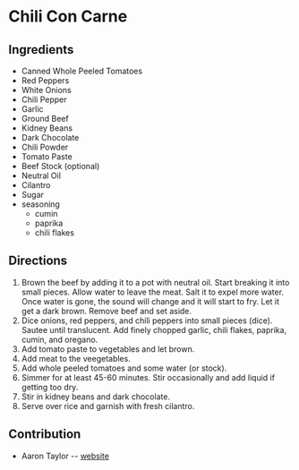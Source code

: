 # Chili Con Carne

## Ingredients

- Canned Whole Peeled Tomatoes
- Red Peppers
- White Onions
- Chili Pepper
- Garlic
- Ground Beef
- Kidney Beans
- Dark Chocolate
- Chili Powder
- Tomato Paste
- Beef Stock (optional)
- Neutral Oil
- Cilantro
- Sugar
- seasoning
	- cumin
	- paprika
	- chili flakes


## Directions

1. Brown the beef by adding it to a pot with neutral oil. Start breaking it into small pieces. Allow water to leave the meat. Salt it to expel more water. Once water is gone, the sound will change and it will start to fry. Let it get a dark brown. Remove beef and set aside.
2. Dice onions, red peppers, and chili peppers into small pieces (dice). Sautee until translucent. Add finely chopped garlic, chili flakes, paprika, cumin, and oregano. 
3. Add tomato paste to vegetables and let brown.
4. Add meat to the veegetables.
5. Add whole peeled tomatoes and some water (or stock).
6. Simmer for at least 45-60 minutes. Stir occasionally and add liquid if getting too dry.
7. Stir in kidney beans and dark chocolate.
8. Serve over rice and garnish with fresh cilantro.

## Contribution

- Aaron Taylor -- [website](https://atay.me)
